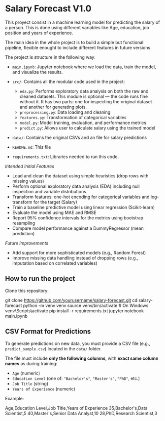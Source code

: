 # Salary Forecast V1.0

This proyect consist in a machine learning model for predicting the salary of a person. This is done using different variables like Age, education, job position and years of experience.

The main idea in the whole project is to build a simple but functional pipeline, flexible enought to include different features in future versions.

The project is structure in the following way:

- `main.ipynb`: Jupyter notebook where we load the data, train the model, and visualize the results.

- `src/`: Contains all the modular code used in the project:
  - `eda.py`: Performs exploratory data analysis on both the raw and cleaned datasets. This module is optional — the code runs fine without it. It has two parts: one for inspecting the original dataset and another for generating plots.
  - `preprocessing.py`: Data loading and cleaning
  - `features.py`: Transformation of categorical variables
  - `model.py`: Model training, evaluation, and performance metrics
  - `predict.py`: Allows user to calculate salary using the trained model

- `data/`: Contains the original CSVs and an file for salary predictions

- `README.md`: This file
- `requirements.txt`: Libraries needed to run this code.


 _Intended Initial Features_

- Load and clean the dataset using simple heuristics (drop rows with missing values)
- Perform optional exploratory data analysis (EDA) including null inspection and variable distributions
- Transform features: one-hot encoding for categorical variables and log-transform for the target (Salary)
- Train a baseline predictive model using linear regression (Scikit-learn)
- Evaluate the model using MAE and RMSE
- Report 95% confidence intervals for the metrics using bootstrap resampling
- Compare model performance against a DummyRegressor (mean prediction)

 _Future Improvements_

- Add support for more sophisticated models (e.g., Random Forest)
- Improve missing data handling instead of dropping rows (e.g., imputation based on correlated variables)


##  How to run the project

Clone this repository:


git clone https://github.com/yourusername/salary-forecast.git
cd salary-forecast
python -m venv venv
source venv/bin/activate  # On Windows: venv\Scripts\activate
pip install -r requirements.txt
jupyter notebook main.ipynb


## CSV Format for Predictions

To generate predictions on new data, you must provide a CSV file (e.g., `predict_sample.csv`) located in the `data/` folder.

The file must include **only the following columns**, with **exact same column names** as during training:

- `Age` (numeric)
- `Education Level` (one of: `"Bachelor's"`, `"Master's"`, `"PhD"`, etc.)
- `Job Title` (string)
- `Years of Experience` (numeric)

Example:

Age,Education Level,Job Title,Years of Experience
35,Bachelor's,Data Scientist,5
40,Master's,Senior Data Analyst,10
28,PhD,Research Scientist,3
